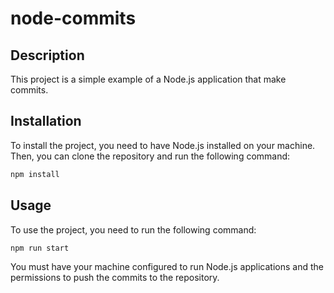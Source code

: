 # node-commits

## Description

This project is a simple example of a Node.js application that make commits.

## Installation

To install the project, you need to have Node.js installed on your machine. Then, you can clone the repository and run the following command:

```bash
npm install
```

## Usage

To use the project, you need to run the following command:

```bash
npm run start
```

You must have your machine configured to run Node.js applications and the permissions to push the commits to the repository.

